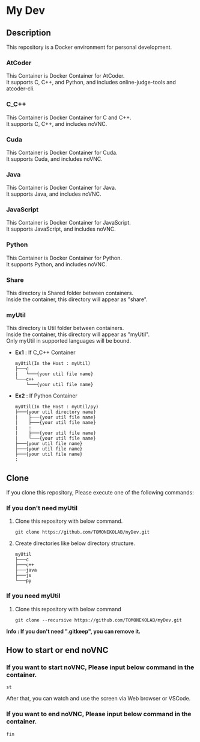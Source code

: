 # My Dev

## Description

This repository is a Docker environment for personal development.

### AtCoder  
This Container is Docker Container for AtCoder.  
It supports C, C++, and Python,
and includes online-judge-tools and atcoder-cli.
### C_C++
This Container is Docker Container for C and C++.  
It supports C, C++, and includes noVNC.
### Cuda  
This Container is Docker Container for Cuda.  
It supports Cuda, and includes noVNC.
### Java  
This Container is Docker Container for Java.  
It supports Java, and includes noVNC.
### JavaScript  
This Container is Docker Container for JavaScript.  
It supports JavaScript, and includes noVNC.
### Python  
This Container is Docker Container for Python.  
It supports Python, and includes noVNC.
### Share  
This directory is Shared folder between containers.  
Inside the container, this directory will appear as "share".
### myUtil  
This directory is Util folder between containers.  
Inside the container, this directory will appear as "myUtil".  
Only myUtil in supported languages ​​will be bound.  

 - __Ex1__ : If C_C++ Container
    ```
    myUtil(In the Host : myUtil)
    ├───c
    |   └───{your util file name}
    └───c++
        └───{your util file name}
    ```

 - __Ex2__ : If Python Container
    ```
    myUtil(In the Host : myUtil/py)
    ├───{your util directory name}
    |    ├───{your util file name}
    |    ├───{your util file name}
    |    :
    |    ├───{your util file name}
    |    └───{your util file name}
    ├───{your util file name}
    ├───{your util file name}
    ├───{your util file name}
    :
    ```

## Clone

If you clone this repository, Please execute one of the following commands:

### If you don't need myUtil
 1. Clone this repository with below command.
    ```
    git clone https://github.com/TOMONEKOLAB/myDev.git
    ```
 2. Create directories like below directory structure.
    ```
    myUtil
    ├───c
    ├───c++
    ├───java
    ├───js
    └───py
    ```
### If you need myUtil
 1. Clone this repository with below command
    ```
    git clone --recursive https://github.com/TOMONEKOLAB/myDev.git
    ```

__Info : If you don't need ".gitkeep", you can remove it.__

## How to start or end noVNC

### If you want to start noVNC, Please input below command in the container.
```
st
```
After that, you can watch and use the screen via Web browser or VSCode.  

### If you want to end noVNC, Please input below command in the container.

```
fin
```
